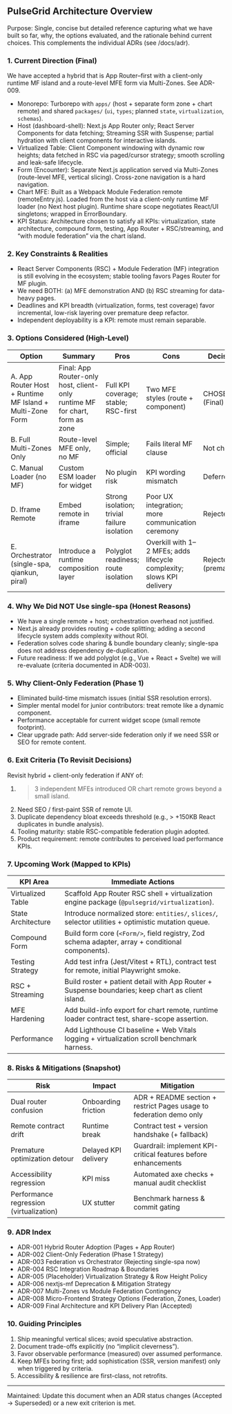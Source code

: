 ## PulseGrid Architecture Overview

Purpose: Single, concise but detailed reference capturing what we have built so far, why, the options evaluated, and the rationale behind current choices. This complements the individual ADRs (see /docs/adr).

### 1. Current Direction (Final)
We have accepted a hybrid that is App Router–first with a client-only runtime MF island and a route-level MFE form via Multi-Zones. See ADR-009.

* Monorepo: Turborepo with `apps/` (host + separate form zone + chart remote) and shared `packages/` (`ui`, `types`; planned `state`, `virtualization`, `schemas`).
* Host (dashboard-shell): Next.js App Router only; React Server Components for data fetching; Streaming SSR with Suspense; partial hydration with client components for interactive islands.
* Virtualized Table: Client Component windowing with dynamic row heights; data fetched in RSC via paged/cursor strategy; smooth scrolling and leak-safe lifecycle.
* Form (Encounter): Separate Next.js application served via Multi-Zones (route-level MFE, vertical slicing). Cross-zone navigation is a hard navigation.
* Chart MFE: Built as a Webpack Module Federation remote (remoteEntry.js). Loaded from the host via a client-only runtime MF loader (no Next host plugin). Runtime share scope negotiates React/UI singletons; wrapped in ErrorBoundary.
* KPI Status: Architecture chosen to satisfy all KPIs: virtualization, state architecture, compound form, testing, App Router + RSC/streaming, and “with module federation” via the chart island.

### 2. Key Constraints & Realities
* React Server Components (RSC) + Module Federation (MF) integration is still evolving in the ecosystem; stable tooling favors Pages Router for MF plugin.
* We need BOTH: (a) MFE demonstration AND (b) RSC streaming for data-heavy pages.
* Deadlines and KPI breadth (virtualization, forms, test coverage) favor incremental, low-risk layering over premature deep refactor.
* Independent deployability is a KPI: remote must remain separable.

### 3. Options Considered (High-Level)
| Option | Summary | Pros | Cons | Decision |
|--------|---------|------|------|----------|
| A. App Router Host + Runtime MF Island + Multi-Zone Form | Final: App Router-only host, client-only runtime MF for chart, form as zone | Full KPI coverage; stable; RSC-first | Two MFE styles (route + component) | CHOSEN (Final) |
| B. Full Multi-Zones Only | Route-level MFE only, no MF | Simple; official | Fails literal MF clause | Not chosen |
| C. Manual Loader (no MF) | Custom ESM loader for widget | No plugin risk | KPI wording mismatch | Deferred |
| D. Iframe Remote | Embed remote in iframe | Strong isolation; trivial failure isolation | Poor UX integration; more communication ceremony | Rejected |
| E. Orchestrator (single-spa, qiankun, piral) | Introduce a runtime composition layer | Polyglot readiness; route isolation | Overkill with 1–2 MFEs; adds lifecycle complexity; slows KPI delivery | Rejected (premature) |

### 4. Why We Did NOT Use single-spa (Honest Reasons)
* We have a single remote + host; orchestration overhead not justified.
* Next.js already provides routing + code splitting; adding a second lifecycle system adds complexity without ROI.
* Federation solves code sharing & bundle boundary cleanly; single-spa does not address dependency de-duplication.
* Future readiness: If we add polyglot (e.g., Vue + React + Svelte) we will re-evaluate (criteria documented in ADR-003).

### 5. Why Client-Only Federation (Phase 1)
* Eliminated build-time mismatch issues (initial SSR resolution errors).
* Simpler mental model for junior contributors: treat remote like a dynamic component.
* Performance acceptable for current widget scope (small remote footprint).
* Clear upgrade path: Add server-side federation only if we need SSR or SEO for remote content.

### 6. Exit Criteria (To Revisit Decisions)
Revisit hybrid + client-only federation if ANY of:
1. > 3 independent MFEs introduced OR chart remote grows beyond a small island.
2. Need SEO / first-paint SSR of remote UI.
3. Duplicate dependency bloat exceeds threshold (e.g., > +150KB React duplicates in bundle analysis).
4. Tooling maturity: stable RSC-compatible federation plugin adopted.
5. Product requirement: remote contributes to perceived load performance KPIs.

### 7. Upcoming Work (Mapped to KPIs)
| KPI Area | Immediate Actions |
|----------|------------------|
| Virtualized Table | Scaffold App Router RSC shell + virtualization engine package (`@pulsegrid/virtualization`). |
| State Architecture | Introduce normalized store: `entities/`, `slices/`, selector utilities + optimistic mutation queue. |
| Compound Form | Build form core (`<Form/>`, field registry, Zod schema adapter, array + conditional components). |
| Testing Strategy | Add test infra (Jest/Vitest + RTL), contract test for remote, initial Playwright smoke. |
| RSC + Streaming | Build roster + patient detail with App Router + Suspense boundaries; keep chart as client island. |
| MFE Hardening | Add build-info export for chart remote, runtime loader contract test, share-scope assertion. |
| Performance | Add Lighthouse CI baseline + Web Vitals logging + virtualization scroll benchmark harness. |

### 8. Risks & Mitigations (Snapshot)
| Risk | Impact | Mitigation |
|------|--------|-----------|
| Dual router confusion | Onboarding friction | ADR + README section + restrict Pages usage to federation demo only |
| Remote contract drift | Runtime break | Contract test + version handshake (+ fallback) |
| Premature optimization detour | Delayed KPI delivery | Guardrail: implement KPI-critical features before enhancements |
| Accessibility regression | KPI miss | Automated axe checks + manual audit checklist |
| Performance regression (virtualization) | UX stutter | Benchmark harness & commit gating |

### 9. ADR Index
* ADR-001 Hybrid Router Adoption (Pages + App Router)
* ADR-002 Client-Only Federation (Phase 1 Strategy)
* ADR-003 Federation vs Orchestrator (Rejecting single-spa now)
* ADR-004 RSC Integration Roadmap & Boundaries
* ADR-005 (Placeholder) Virtualization Strategy & Row Height Policy
* ADR-006 nextjs-mf Deprecation & Mitigation Strategy
* ADR-007 Multi-Zones vs Module Federation Contingency
* ADR-008 Micro-Frontend Strategy Options (Federation, Zones, Loader)
* ADR-009 Final Architecture and KPI Delivery Plan (Accepted)

### 10. Guiding Principles
1. Ship meaningful vertical slices; avoid speculative abstraction.
2. Document trade-offs explicitly (no “implicit cleverness”).
3. Favor observable performance (measured) over assumed performance.
4. Keep MFEs boring first; add sophistication (SSR, version manifest) only when triggered by criteria.
5. Accessibility & resilience are first-class, not retrofits.

---
Maintained: Update this document when an ADR status changes (Accepted → Superseded) or a new exit criterion is met.
